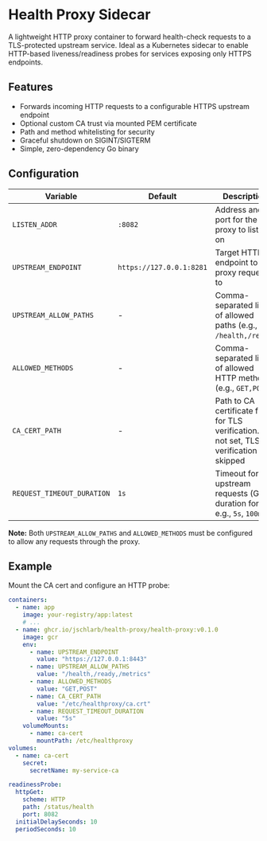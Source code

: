 # Health Proxy Sidecar

A lightweight HTTP proxy container to forward health-check requests to a TLS-protected upstream service. Ideal as a
Kubernetes sidecar to enable HTTP-based liveness/readiness probes for services exposing only HTTPS endpoints.

## Features

* Forwards incoming HTTP requests to a configurable HTTPS upstream endpoint
* Optional custom CA trust via mounted PEM certificate
* Path and method whitelisting for security
* Graceful shutdown on SIGINT/SIGTERM
* Simple, zero-dependency Go binary

## Configuration

| Variable                   | Default                  | Description                                                                               |
|----------------------------|--------------------------|-------------------------------------------------------------------------------------------|
| `LISTEN_ADDR`              | `:8082`                  | Address and port for the proxy to listen on                                               |
| `UPSTREAM_ENDPOINT`        | `https://127.0.0.1:8281` | Target HTTPS endpoint to proxy requests to                                                |
| `UPSTREAM_ALLOW_PATHS`     | -                        | Comma-separated list of allowed paths (e.g., `/health,/ready`)                            |
| `ALLOWED_METHODS`          | -                        | Comma-separated list of allowed HTTP methods (e.g., `GET,POST`)                           |
| `CA_CERT_PATH`             | -                        | Path to CA certificate file for TLS verification. If not set, TLS verification is skipped |
| `REQUEST_TIMEOUT_DURATION` | `1s`                     | Timeout for upstream requests (Go duration format, e.g., `5s`, `100ms`)                   |

**Note:** Both `UPSTREAM_ALLOW_PATHS` and `ALLOWED_METHODS` must be configured to allow any requests through the proxy.

## Example

Mount the CA cert and configure an HTTP probe:

```yaml
containers:
  - name: app
    image: your-registry/app:latest
    # ...
  - name: ghcr.io/jschlarb/health-proxy/health-proxy:v0.1.0
    image: gcr
    env:
      - name: UPSTREAM_ENDPOINT
        value: "https://127.0.0.1:8443"
      - name: UPSTREAM_ALLOW_PATHS
        value: "/health,/ready,/metrics"
      - name: ALLOWED_METHODS
        value: "GET,POST"
      - name: CA_CERT_PATH
        value: "/etc/healthproxy/ca.crt"
      - name: REQUEST_TIMEOUT_DURATION
        value: "5s"
    volumeMounts:
      - name: ca-cert
        mountPath: /etc/healthproxy
volumes:
  - name: ca-cert
    secret:
      secretName: my-service-ca

readinessProbe:
  httpGet:
    scheme: HTTP
    path: /status/health
    port: 8082
  initialDelaySeconds: 10
  periodSeconds: 10
```
